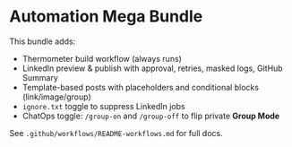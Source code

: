 # Automation Mega Bundle

This bundle adds:
- Thermometer build workflow (always runs)
- LinkedIn preview & publish with approval, retries, masked logs, GitHub Summary
- Template-based posts with placeholders and conditional blocks (link/image/group)
- `ignore.txt` toggle to suppress LinkedIn jobs
- ChatOps toggle: `/group-on` and `/group-off` to flip private **Group Mode**

See `.github/workflows/README-workflows.md` for full docs.
